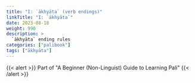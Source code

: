 ```yaml
---
title: "I: `ākhyāta` (verb endings)"
linkTitle: "I: `ākhyāta`"
date: 2023-08-18
weight: 990
description: >
  `ākhyāta` ending rules
categories: ["palibook"]
tags: ["ākhyāta"]
---
```


{{< alert >}}
Part of "A Beginner (Non-Linguist) Guide to Learning Pali"
{{< /alert >}}
